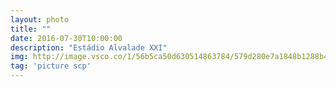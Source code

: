 ```yaml
---
layout: photo
title: ""
date: 2016-07-30T10:00:00
description: "Estádio Alvalade XXI"
img: http://image.vsco.co/1/56b5ca50d630514863784/579d280e7a1848b1288b4567/1600x905/244f4412-0ec3-4efa-82a2-85b22e54b6ea643376675.jpg
tag: 'picture scp'
---
```



